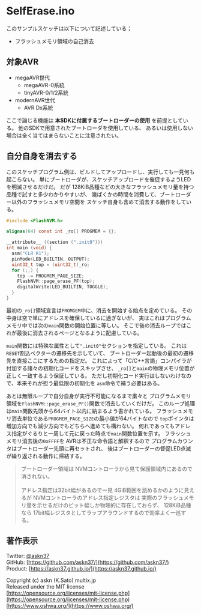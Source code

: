 # SelfErase.ino

このサンプルスケッチは以下について記述している；

- フラッシュメモリ領域の自己消去

## 対象AVR

- megaAVR世代
  - megaAVR-0系統
  - tinyAVR-0/1/2系統
- modernAVR世代
  - AVR Dx系統

ここで論じる機能は __本SDKに付属するブートローダーの使用__ を前提としている。
他のSDKで用意されたブートローダを使用している、
あるいは使用しない場合は全く当てはまらないことに注意されたい。

## 自分自身を消去する

このスケッチプログラム例は、ビルドしてアップロードし、実行しても一見何も起こらない。
単にブートローダが、スケッチアップロードを催促するようLEDを明滅させるだけだ。
だが 128KiB品種などの大きなフラッシュメモリ量を持つ品種で試すと多少わかりやすいが、
幾ばくかの時間を消費して、ブートローダー以外のフラッシュメモリ空間を
スケッチ自身も含めて消去する動作をしている。

```c
#include <FlashNVM.h>

alignas(64) const int _ro[] PROGMEM = {};

__attribute__ ((section (".init0")))
int main (void) {
  asm("CLR R1");
  pinMode(LED_BUILTIN, OUTPUT);
  uint32_t top = (uint32_t)_ro;
  for (;;) {
    top -= PROGMEM_PAGE_SIZE;
    FlashNVM::page_erase_PF(top);
    digitalWrite(LED_BUILTIN, TOGGLE);
  }
}
```

最初の`_ro[]`領域宣言は`PROMGEM`中に、消去を開始する始点を定めている。
その中身は空で単にアドレスを確保しているに過ぎないが、
実はこれはプログラムメモリ中では次の`main`関数の開始位置に等しい。
そこで後の消去ループではこれが最後に消去されるページとなるように配慮している。

`main`関数には特殊な属性として`".init0"`セクションを指定している。
これは`RESET`割込ベクターの遷移先を示していて、
ブートローダー起動後の最初の遷移先を直接ここにするための指定だ。
これによって「C/C++言語」コンパイラが付加する諸々の初期化コードをスキップさせ、
`_ro[]`と`main`の物理メモリ位置が正しく一致するよう保証している。
ただし初期化コード実行はしないわけなので、本来それが担う最低限の初期化を
`asm`命令で補う必要はある。

あとは無限ループで自分自身が実行不可能になるまで粛々と
プログラムメモリ領域を`FlashNVM::page_erase_PF()`関数で消去していくだけだ。
このループ処理は`main`関数先頭から64バイト以内に納まるよう書かれている。
フラッシュメモリ消去単位である`PROGMEM_PAGE_SIZE`の最小値が64バイトなので
`top`ポインタは増加方向でも減少方向でもどちらへ進めても構わない。
何れであってもアドレス指定がぐるりと一周して元に戻った時点で`main`関数位置を示す。
フラッシュメモリ消去後の`0xFFFF`を AVRは不正な命令語と解釈するので
プログラムカウンタはブートローダー先頭に再セットされ、
後はブートローダーの督促LED点滅が繰り返される動作に帰結する。

> ブートローダー領域は NVMコントローラから見て保護領域内にあるので消されない。\
\
> アドレス指定は32bit幅があるので一見 4GiB範囲を舐めるかのように見えるが
NVMコントローラのアドレス指定レジスタは
実際のフラッシュメモリ量を示せるだけのビット幅しか物理的に存在しておらず、
128KiB品種なら 17bit幅レジスタとしてラップアラウンドするので効率よく一巡する。

## 著作表示

Twitter: [@askn37](https://twitter.com/askn37) \
GitHub: [https://github.com/askn37/](https://github.com/askn37/) \
Product: [https://askn37.github.io/](https://askn37.github.io/)

Copyright (c) askn (K.Sato) multix.jp \
Released under the MIT license \
[https://opensource.org/licenses/mit-license.php](https://opensource.org/licenses/mit-license.php) \
[https://www.oshwa.org/](https://www.oshwa.org/)
